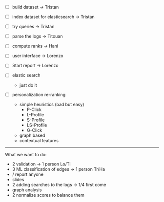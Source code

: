 
- [ ] build dataset -> Tristan
- [ ] index dataset for elasticsearch -> Tristan
- [ ] try queries -> Tristan
- [ ] parse the logs -> Titouan
- [ ] compute ranks -> Hani
- [ ] user interface -> Lorenzo
- [ ] Start report -> Lorenzo

- [ ] elastic search
	- just do it
- [ ] personalization re-ranking
	- simple heuristics (bad but easy)
		- P-Click
		- L-Profile
		- S-Profile
		- LS-Profile
		- G-Click
	- graph based
	- contextual features
  
----

What we want to do:
- 2 validation -> 1 person											Lo/Ti
- 3 ML classification of edges -> 1 person							Tr/Ha
- / report 															anyone
- slides
- 2 adding searches to the logs -> 1/4								first come
- graph analysis
- 2 normalize scores to balance them
<!-- - new dataset -> 1/4												Lo -->
<!-- - 1 more graph based metrics (rooted pagerank & propflow) -> 3/4	Ha/Ti -->
<!-- - 1 validation metrics -> 1/4										Lo -->
<!-- - 2 retrieving more documents -> 1/4 								Tr -->
<!-- - 2 correcting typos -> 1/2											Tr -->
